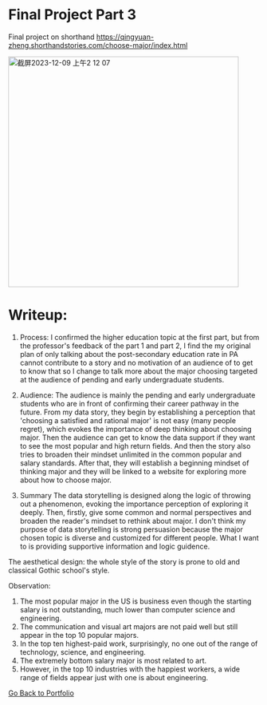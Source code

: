 # Final Project Part 3
Final project on shorthand
https://qingyuan-zheng.shorthandstories.com/choose-major/index.html

<a href="https://qingyuan-zheng.shorthandstories.com/choose-major/index.html">
    <img width="462" alt="截屏2023-12-09 上午2 12 07" src="https://github.com/Qingyuan666/Telling-story-with-data/assets/115184503/d5261b99-30b2-4f56-89fd-5402074469eb">
</a>


# Writeup:
1. Process:
I confirmed the higher education topic at the first part, but from the professor's feedback of the part 1 and part 2, I find the my original plan of only talking about the post-secondary education rate in PA cannot contribute to a story and no motivation of an audience of to get to know that so I change to talk more about the major choosing targeted at the audience of pending and early undergraduate students.

2. Audience:
The audience is mainly the pending and early undergraduate students who are in front of confirming their career pathway in the future. From my data story, they begin by establishing a perception that 'choosing a satisfied and rational major' is not easy (many people regret), which evokes the importance of deep thinking about choosing major. Then the audience can get to know the data support if they want to  see the most popular and high return fields. And then the story also tries to broaden their mindset unlimited in the common popular and salary standards. After that, they will establish a beginning mindset of thinking major and they will be linked to a website for exploring more about how to choose major.

3. Summary
The data storytelling is designed along the logic of throwing out a phenomenon, evoking the importance perception of exploring it deeply. Then, firstly, give some common and normal perspectives and broaden the reader's mindset to rethink about major. I don't think my purpose of data storytelling is strong persuasion because the major chosen topic is diverse and customized for different people. What I want to is providing supportive information and logic guidence.

The aesthetical design: the whole style of the story is prone to old and classical Gothic school's style.

Observation:
1) The most popular major in the US is business even though the starting salary is not outstanding, much lower than computer science and engineering.
2) The communication and visual art majors are not paid well but still appear in the top 10 popular majors. 
3) In the top ten highest-paid work, surprisingly, no one out of the range of technology, science, and engineering.
4) The extremely bottom salary major is most related to art.
5) However, in the top 10 industries with the happiest workers, a wide range of fields appear just with one is about engineering.   
  
[Go Back to Portfolio](https://qingyuan666.github.io/Telling-story-with-data/)

